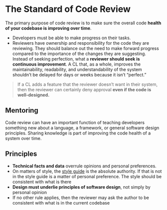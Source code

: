 # The Standard of Code Review
The primary purpose of code review is to make sure the overall code **health of your codebase is improving over time**.

* Developers must be able to make progress on their tasks.
* Reviewers have ownership and responsibility for the code they are reviewing. They should balance out the need to make forward progress compared to the importance of the changes they are suggesting. Instead of seeking perfection, what a **reviewer should seek is continuous improvement**. A CL that, as a whole, improves the maintainability, readability, and understandability of the system shouldn’t be delayed for days or weeks because it isn’t “perfect.”
> If a CL adds a feature that the reviewer doesn’t want in their system, then the reviewer can certainly deny approval **even if the code is well-designed.**

## Mentoring
Code review can have an important function of teaching developers something new about a language, a framework, or general software design principles. Sharing knowledge is part of improving the code health of a system over time.

## Principles
* **Technical facts and data** overrule opinions and personal preferences.
* On matters of style, the [style guide](http://google.github.io/styleguide) is the absolute authority. If that is not in the style guide is a matter of personal preference. The style should be consistent with what is there
* **Design must underlie principles of software design**, not simply by personal opinion
* If no other rule applies, then the reviewer may ask the author to be consistent with what is in the current codebase
